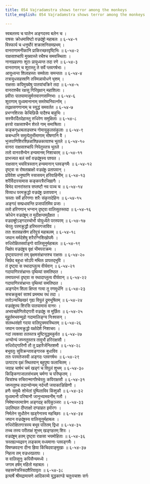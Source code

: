 ```yaml
---
title: 054 Vajradamstra shows terror among the monkeys
title_english: 054 Vajradamstra shows terror among the monkeys

---
```

स्वबलस्य च घातेन अङ्गदस्य बलेन च ।  
राषसः क्रोधमाविष्टो वज्रदंष्ट्रो महाबलः ॥ ६-५४-१  
विस्फार्य च धनुर्घोरं शक्राशनिसमप्रभम् ।  
वानराणामनीकानि प्राकिरच्छरवृष्टिभिः ॥ ६-५४-२  
राक्षसाश्चापि मुख्यास्ते रथैश्च समवस्थिताः ।  
नानाप्रहरणाः शूराः प्रायुध्यन्त तदा रणे ॥ ६-५४-३  
वानराणाम् च शूरास्तु ते सर्वे प्लवगर्षभाः ।  
आयुध्यन्त शिलाहस्तः समवेताः समन्ततः ॥ ६-५४-४  
तत्रायुधसहस्राणि तस्मिन्नायोधने भृशम् ।  
राक्षसाः कपिमुख्येषु पातयांचक्रिरे तदा ॥ ६-५४-५  
वानराश्चैव रक्षसु गिरिवृक्षान् महाशिलाः ।  
प्रवीराः पातयामासुर्मत्तवारणसम्निभाः ॥ ६-५४-६  
शूराणाम् युध्यमानानाम् समरेष्वनिवर्त्नाम् ।  
तद्रक्षसगणानाम् च स्युद्धं समवर्तत ॥ ६-५४-७  
प्रभग्नशिरसः केचिछिन्नैः पादैश्च बाहुभिः ।  
सस्त्रैरर्दितदेहास्तु रुधिरेण समुक्षिताः ॥ ६-५४-८  
हरयो राक्षसाश्चैन शेरते गाम् समाश्रिताः ।  
कङ्कगृध्राबलाढ्यश्च गोमायुकुलसंकुलाः ॥ ६-५४-९  
कबन्धानि समुत्पेतुर्भीमाणाम् भीषणानि वै ।  
भुजपाणिशिरश्छिन्नाश्छिन्नकायाश्च भूतले ॥ ६-५४-१०  
वानरा राक्षसाश्चापि निपेतुस्तत्र भूतले ।  
ततो वानरसैन्येन हन्यमानम् निशाचरम् ॥ ६-५४-११  
प्राभज्यत बलं सर्वं वज्रदंष्ट्रस्य पश्यत ।  
राक्षसान् भयवित्रस्तान् हन्यमानान् प्लवङ्गमैः ॥ ६-५४-१२  
दृष्ट्वा स रोषताम्राक्षो वज्रदंष्ट्रः प्रतापवान् ।  
प्रविवेश धनुष्पाणि स्त्रासयन् हरिवाहिनीम् ॥ ६-५४-१३  
शरैर्विदारयामास कङ्कपत्रैरजिह्मगैः ।  
बिभेद वानरांस्तत्र सप्तष्टौ नव पञ्च च ॥ ६-५४-१४  
विव्याध परमक्रुद्धो वज्रदंष्ट्रः प्रतापवान् ।  
त्रस्ताः सर्वे हरिगणाः शरैः संकृत्तदेहिनः ॥ ६-५४-१५  
अङ्गदं सम्प्रधावन्ति प्रजापतिमिव प्रजाः ।  
ततो हरिगणान् भग्नान् दृष्ट्वा वालिसुतस्तदा ॥ ६-५४-१६  
क्रोधेन वज्रदंष्ट्रम् त मुदीक्षन्तमुदैक्षत ।  
वज्रदम्ष्ट्रोऽङ्गदस्चोभौ योयुध्येते परस्परम् ॥ ६-५४-१७  
चेरतुः परमक्रुद्धौ हरिमत्तगजाविव ।  
ततः शतसहस्रेण हरिपुत्रं महाबलम् ॥ ६-५४-१८  
जघान मर्मदेशेषु शरैरग्निशिखोपमैः ।  
रुधिरोक्षितसर्वाङ्गो वालिसूनुर्महाबलः ॥ ६-५४-१९  
चिक्षेप वज्रदंष्ट्रय वृक्षं भीमपराक्रमः ।  
दृष्ट्वापतन्तं तम् वृक्षमसंभ्रान्तश्च राक्षसः ॥ ६-५४-२०  
चिछेद बहुधा सोऽपि मथितः प्रापतद्भुवि ।  
तं दृष्ट्वा स रथादाप्लुत्य वीर्यवान् ॥ ६-५४-२१  
गदापाणिरसंभ्रान्तः पृथिव्यां समतिष्ठत ।  
तमापतन्तं दृष्ट्वा स रथादाप्लुत्य वीर्यवान् ॥ ६-५४-२२  
गदापाणिरसंभ्रान्तः पृथिव्यां समतिष्ठत ।  
अङ्गदेन शिला क्षिप्ता गत्वा तु रणमूर्धनि ॥ ६-५४-२३  
सचक्रकूबरं साश्वं प्रममाथ रथं तदा ।  
ततोऽन्यच्छिखरं गृह्य विपुलं द्रुमभूषितम् ॥ ६-५४-२४  
वज्रदंष्ट्रस्य शिरसि पातयामास वानरः ।  
अभवच्छोणितोद्गारी वज्रदंष्ट्रः स मूर्छितः ॥ ६-५४-२५  
मूहूर्तमभवन्मूढो गदामालिङ्ग्य निःश्वसन् ।  
संलब्धसंज्ञो गदया वालिपुत्रमवस्थितम् ॥ ६-५४-२६  
जघान परमक्रुद्धो वक्षोदेशे निशाचरः ।  
गदां त्यक्त्वा ततस्तत्र मुष्टियुद्धमकुर्वत ॥ ६-५४-२७  
अन्योन्यं जघ्नतुस्तत्र तावुभौ हरिराक्षसौ ।  
रुधिरोद्गारिणौ तौ तु प्रहारैर्जनितशमौ ॥ ६-५४-२८  
बभूवतुः सुविक्रन्तावङ्गारक बुधाविव ।  
ततः परमतेजस्वी अङ्गदः प्लवगर्षभः ॥ ६-५४-२९  
उत्पाट्य वृक्षं स्थितवान् बहुपुष्प फलाचितम् ।  
जग्राह चार्षभं चर्म खड्गं च विपुलं शुभम् ॥ ६-५४-३०  
किङ्किणाजालसंभन्नम् चर्मणा च परिष्कृतम् ।  
चित्रांश्च रुचिरान्मार्गांश्चेरतुः कपिराक्षसौ ॥ ६-५४-३१  
जघ्नतुश्च तदान्योन्यम् नर्दन्तौ जयाकाङिक्षिणौ ।  
व्रणैः समुथैः शोभेतां पुष्पिताविव किंशुकौ ॥ ६-५४-३२  
युध्यमानौ परिश्रानौ जानुभ्यामवनीम् गतौ ।  
निमेषान्तरमात्रेण अङ्गदह् कपिकुञ्जरः ॥ ६-५४-३३  
उदतिष्ठत दीप्ताक्षो दण्डाहत इवोरगः ।  
निर्मलेन सुधौतेन खड्गेनास्य महच्छिरः ॥ ६-५४-३४  
जघान वज्रदंष्ट्रस्य वालिसूनुर्महाबलः ।  
रुधिरोक्षितगात्रस्य बभूव पतितम् द्विधा ॥ ६-५४-३५  
तच्च तस्य परीताक्षं शुभम् खड्गहतम् शिरः ।  
वज्रदंष्ट्रम् हतम् दृष्ट्वा राक्षसा भयमोहिताः ॥ ६-५४-३६  
त्रस्तह्यभ्यद्रवन् लङ्काम् वध्यमानाः प्लवङ्गमैः ।  
विषण्ळवदना दीना ह्रिया किंचिदवाङ्मुखाः ॥ ६-५४-३७  
निहत्य तम् वज्रधरप्रतापः ।  
स वालिसूनुः कपिसैन्यमध्ये ।  
जगाम हर्षम् महितो महाबलः ।  
सहस्रनेत्रस्त्रिदशैरिवावृतः ॥ ६-५४-३८  
इत्यार्षे श्रीमद्रामायणे आदिकाव्ये युद्धकाण्डे चतुःपचाशः सर्गः
